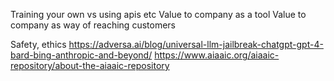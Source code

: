Training your own vs using apis etc
Value to company as a tool
Value to company as way of reaching customers


Safety, ethics
https://adversa.ai/blog/universal-llm-jailbreak-chatgpt-gpt-4-bard-bing-anthropic-and-beyond/
https://www.aiaaic.org/aiaaic-repository/about-the-aiaaic-repository
